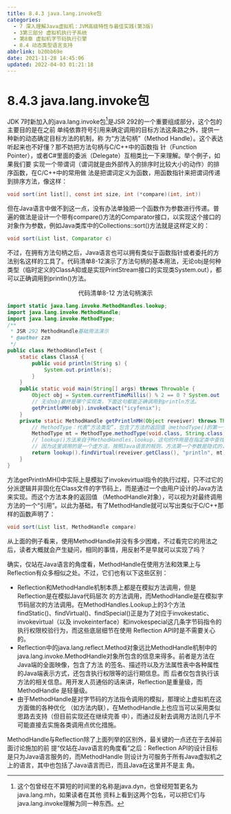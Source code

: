 ```yaml
---
title: 8.4.3 java.lang.invoke包
categories: 
  - 7 深入理解Java虛拟机：JVM高级特性与最佳实践(第3版)
  - 3第三部分 虚拟机执行子系统
  - 第8章 虚拟机字节码执行引擎
  - 8.4 动态类型语言支持
abbrlink: b20bb69e
date: 2021-11-28 14:45:06
updated: 2022-04-03 01:21:18
---
```

# 8.4.3 java.lang.invoke包
JDK 7时新加入的java.lang.invoke包[^1]是JSR 292的一个重要组成部分，这个包的主要目的是在之前 单纯依靠符号引用来确定调用的目标方法这条路之外，提供一种新的动态确定目标方法的机制，称 为“方法句柄”（Method Handle）。这个表达听起来也不好懂？那不妨把方法句柄与C/C++中的函数指 针（Function Pointer），或者C#里面的委派（Delegate）互相类比一下来理解。举个例子，如果我们要 实现一个带谓词（谓词就是由外部传入的排序时比较大小的动作）的排序函数，在C/C++中的常用做 法是把谓词定义为函数，用函数指针来把谓词传递到排序方法，像这样：

```java
void sort(int list[], const int size, int (*compare)(int, int))
```
但在Java语言中做不到这一点，没有办法单独把一个函数作为参数进行传递。普遍的做法是设计一个带有compare()方法的Comparator接口，以实现这个接口的对象作为参数，例如Java类库中的Collections::sort()方法就是这样定义的：

```java
void sort(List list, Comparator c)
```
不过，在拥有方法句柄之后，Java语言也可以拥有类似于函数指针或者委托的方法别名这样的工具了。代码清单8-12演示了方法句柄的基本用法，无论obj是何种类型（临时定义的ClassA抑或是实现PrintStream接口的实现类System.out），都可以正确调用到println()方法。

<center>代码清单8-12 方法句柄演示</center>

```java
import static java.lang.invoke.MethodHandles.lookup;
import java.lang.invoke.MethodHandle;
import java.lang.invoke.MethodType;
/**
 * JSR 292 MethodHandle基础用法演示 
 * @author zzm 
 */
public class MethodHandleTest {
    static class ClassA {
        public void println(String s) {
            System.out.println(s);
        }
    }
    public static void main(String[] args) throws Throwable {
        Object obj = System.currentTimeMillis() % 2 == 0 ? System.out : new ClassA();
        // 无论obj最终是哪个实现类，下面这句都能正确调用到println方法。
        getPrintlnMH(obj).invokeExact("icyfenix");
    }
    private static MethodHandle getPrintlnMH(Object reveiver) throws Throwable {
        // MethodType：代表“方法类型”，包含了方法的返回值（methodType()的第一个参数）和具体参数（methodType()第二个及以后的参数）。 
        MethodType mt = MethodType.methodType(void.class, String.class);
        // lookup()方法来自于MethodHandles.lookup，这句的作用是在指定类中查找符合给定的方法名称、方法类型，并且符合调用权限的方法句柄。
        // 因为这里调用的是一个虚方法，按照Java语言的规则，方法第一个参数是隐式的，代表该方法的接收者，也即this指向的对象，这个参数以前是放在参数列表中进行传递，现在提供了bindTo() 方法来完成这件事情。 
        return lookup().findVirtual(reveiver.getClass(), "println", mt).bindTo(reveiver);
    }
}
```
方法getPrintlnMH()中实际上是模拟了invokevirtual指令的执行过程，只不过它的分派逻辑并非固化在Class文件的字节码上，而是通过一个由用户设计的Java方法来实现。而这个方法本身的返回值 （MethodHandle对象），可以视为对最终调用方法的一个“引用”。以此为基础，有了MethodHandle就可以写出类似于C/C++那样的函数声明了：

```java
void sort(List list, MethodHandle compare)
```
从上面的例子看来，使用MethodHandle并没有多少困难，不过看完它的用法之后，读者大概就会产生疑问，相同的事情，用反射不是早就可以实现了吗？

确实，仅站在Java语言的角度看，MethodHandle在使用方法和效果上与Reflection有众多相似之处。不过，它们也有以下这些区别：

- Reflection和MethodHandle机制本质上都是在模拟方法调用，但是Reflection是在模拟Java代码层次 的方法调用，而MethodHandle是在模拟字节码层次的方法调用。在MethodHandles.Lookup上的3个方法 findStatic()、findVirtual()、findSpecial()正是为了对应于invokestatic、invokevirtual（以及 invokeinterface）和invokespecial这几条字节码指令的执行权限校验行为，而这些底层细节在使用 Reflection API时是不需要关心的。
- Reflection中的java.lang.reflect.Method对象远比MethodHandle机制中的 java.lang.invoke.MethodHandle对象所包含的信息来得多。前者是方法在Java端的全面映像，包含了方法 的签名、描述符以及方法属性表中各种属性的Java端表示方式，还包含执行权限等的运行期信息。而 后者仅包含执行该方法的相关信息。用开发人员通俗的话来讲，Reflection是重量级，而MethodHandle 是轻量级。
- 由于MethodHandle是对字节码的方法指令调用的模拟，那理论上虚拟机在这方面做的各种优化 （如方法内联），在MethodHandle上也应当可以采用类似思路去支持（但目前实现还在继续完善 中），而通过反射去调用方法则几乎不可能直接去实施各类调用点优化措施。

MethodHandle与Reflection除了上面列举的区别外，最关键的一点还在于去掉前面讨论施加的前 提“仅站在Java语言的角度看”之后：Reflection API的设计目标是只为Java语言服务的，而MethodHandle 则设计为可服务于所有Java虚拟机之上的语言，其中也包括了Java语言而已，而且Java在这里并不是主 角。

[^1]: 这个包曾经在不算短的时间里的名称是java.dyn，也曾经短暂更名为java.lang.mh，如果读者在其他 资料上看到这两个包名，可以把它们与java.lang.invoke理解为同一种东西。
